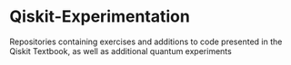 # Qiskit-Experimentation
Repositories containing exercises and additions to code presented in the Qiskit Textbook, as well as additional quantum experiments

